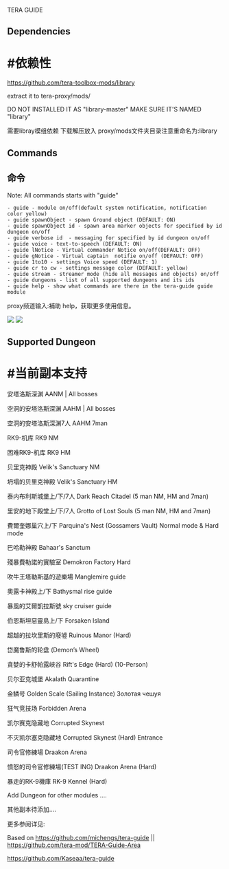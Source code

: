 TERA  GUIDE
## Dependencies

# #依赖性



https://github.com/tera-toolbox-mods/library

extract it to tera-proxy/mods/

DO NOT INSTALLED IT AS "library-master" MAKE SURE IT'S NAMED "library"



需要libray模组依赖 下载解压放入 proxy/mods文件夹目录注意重命名为:library

## Commands

## 命令

Note: All commands starts with "guide"


    - guide - module on/off(default system notification, notification color yellow)
    - guide spawnObject - spawn Ground object (DEFAULT: ON)
    - guide spawnObject id - spawn area marker objects for specified by id dungeon on/off
    - guide verbose id	- messaging for specified by id dungeon on/off
    - guide voice - text-to-speech (DEFAULT: ON)
    - guide lNotice - Virtual commander Notice on/off(DEFAULT: OFF)
    - guide gNotice - Virtual captain  notifie on/off (DEFAULT: OFF)
    - guide 1to10 - settings Voice speed (DEFAULT: 1)
    - guide cr to cw - settings message color (DEFAULT: yellow)
    - guide stream - streamer mode (hide all messages and objects) on/off
    - guide dungeons - list of all supported dungeons and its ids	
    - guide help - show what commands are there in the tera-guide guide module


proxy频道输入:補助 help，获取更多使用信息。 

<img src=https://i.imgur.com/iCPqTsz.png>
<img src=https://i.imgur.com/5LMpyp4.png>



## Supported Dungeon

# #当前副本支持


安塔洛斯深渊           AANM | All bosses

空洞的安塔洛斯深渊     AAHM | All bosses

空洞的安塔洛斯深渊7人  AAHM 7man

RK9-机库               RK9 NM

困难RK9-机库           RK9 HM

贝里克神殿             Velik's Sanctuary NM

坍塌的贝里克神殿       Velik's Sanctuary HM

泰内布利斯城堡上/下/7人 Dark Reach Citadel (5 man NM, HM and 7man)

里安的地下殿堂上/下/7人 Grotto of Lost Souls (5 man NM, HM and 7man)
 
費爾奎娜巢穴上/下       Parquina's Nest (Gossamers Vault)  Normal mode & Hard mode

巴哈勒神殿              Bahaar's Sanctum

殘暴費勒諾的實驗室      Demokron Factory Hard

吹牛王塔勒斯基的遊樂場  Manglemire guide

奧露卡神殿上/下         Bathysmal rise guide

暴風的艾爾凱拉斯號      sky cruiser guide

伯恩斯坦惡靈島上/下     Forsaken Island

超越的拉坎里斯的廢墟    Ruinous Manor (Hard)

岱魔鲁斯的轮盘          (Demon’s Wheel)

貪婪的卡舒帕露峽谷      Rift's Edge (Hard) (10-Person)

贝尔亚克城堡            Akalath Quarantine

金鳞号                  Golden Scale (Sailing Instance)       Золотая чешуя

狂气竞技场              Forbidden Arena

凯尔赛克隐藏地          Corrupted Skynest

不灭凯尔塞克隐藏地      Corrupted Skynest (Hard) Entrance

司令官修練場            Draakon Arena 
 
憤怒的司令官修練場(TEST ING)      Draakon Arena (Hard) 

暴走的RK-9機庫          RK-9 Kennel (Hard)	                           

Add Dungeon for other modules ....

其他副本待添加....


更多参阅详见: 

Based on https://github.com/michengs/tera-guide || https://github.com/tera-mod/TERA-Guide-Area

https://github.com/Kaseaa/tera-guide